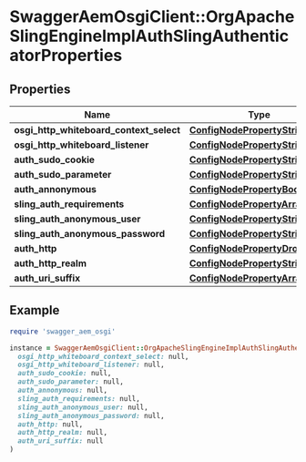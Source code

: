 # SwaggerAemOsgiClient::OrgApacheSlingEngineImplAuthSlingAuthenticatorProperties

## Properties

| Name | Type | Description | Notes |
| ---- | ---- | ----------- | ----- |
| **osgi_http_whiteboard_context_select** | [**ConfigNodePropertyString**](ConfigNodePropertyString.md) |  | [optional] |
| **osgi_http_whiteboard_listener** | [**ConfigNodePropertyString**](ConfigNodePropertyString.md) |  | [optional] |
| **auth_sudo_cookie** | [**ConfigNodePropertyString**](ConfigNodePropertyString.md) |  | [optional] |
| **auth_sudo_parameter** | [**ConfigNodePropertyString**](ConfigNodePropertyString.md) |  | [optional] |
| **auth_annonymous** | [**ConfigNodePropertyBoolean**](ConfigNodePropertyBoolean.md) |  | [optional] |
| **sling_auth_requirements** | [**ConfigNodePropertyArray**](ConfigNodePropertyArray.md) |  | [optional] |
| **sling_auth_anonymous_user** | [**ConfigNodePropertyString**](ConfigNodePropertyString.md) |  | [optional] |
| **sling_auth_anonymous_password** | [**ConfigNodePropertyString**](ConfigNodePropertyString.md) |  | [optional] |
| **auth_http** | [**ConfigNodePropertyDropDown**](ConfigNodePropertyDropDown.md) |  | [optional] |
| **auth_http_realm** | [**ConfigNodePropertyString**](ConfigNodePropertyString.md) |  | [optional] |
| **auth_uri_suffix** | [**ConfigNodePropertyArray**](ConfigNodePropertyArray.md) |  | [optional] |

## Example

```ruby
require 'swagger_aem_osgi'

instance = SwaggerAemOsgiClient::OrgApacheSlingEngineImplAuthSlingAuthenticatorProperties.new(
  osgi_http_whiteboard_context_select: null,
  osgi_http_whiteboard_listener: null,
  auth_sudo_cookie: null,
  auth_sudo_parameter: null,
  auth_annonymous: null,
  sling_auth_requirements: null,
  sling_auth_anonymous_user: null,
  sling_auth_anonymous_password: null,
  auth_http: null,
  auth_http_realm: null,
  auth_uri_suffix: null
)
```

